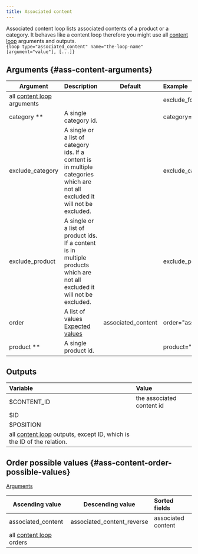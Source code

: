 ```yaml
---
title: Associated content
---
```


Associated content loop lists associated contents of a product or a category. It behaves like a content loop therefore you might use all [content loop](./Content) arguments and outputs.   
`{loop type="associated_content" name="the-loop-name" [argument="value"], [...]}`

## Arguments {#ass-content-arguments}

| Argument | Description | Default | Example |
| ------------- |:-------------| :-------------: | :-------------|
| all [content loop](./Content) arguments      |  |              | exclude_folder="1,2,9" |
| category \*\*      | A single category id. | | category="5" |
| exclude_category   | A single or a list of category ids. If a content is in multiple categories which are not all excluded it will not be excluded. | | exclude_category="5" |
| exclude_product   | A single or a list of product ids. If a content is in multiple products which are not all excluded it will not be excluded. | | exclude_product="5"|
| order       | A list of values <br/> [Expected values](#ass-content-order-possible-values) | associated_content | order="associated_content" |
| product \*\*       | A single product id. | | product="2" |

## Outputs

| Variable                                                                           | Value                           |
| :--------------------------------------------------------------------------------  | :------------------------------ |
| $CONTENT_ID	                                                                     | the associated content id       |
| $ID	                                                                             |                                 |
| $POSITION	                                                                         |                                 |
| all [content loop](./Content) outputs, except ID, which is the ID of the relation. |                                 |

## Order possible values {#ass-content-order-possible-values}
[Arguments](#ass-content-arguments)

| Ascending value                      | Descending value           | Sorted fields      |
|--------------------------------------|----------------------------|:-------------------|
| associated_content                   | associated_content_reverse | associated content |
| all [content loop](./Content) orders |                            |                    |